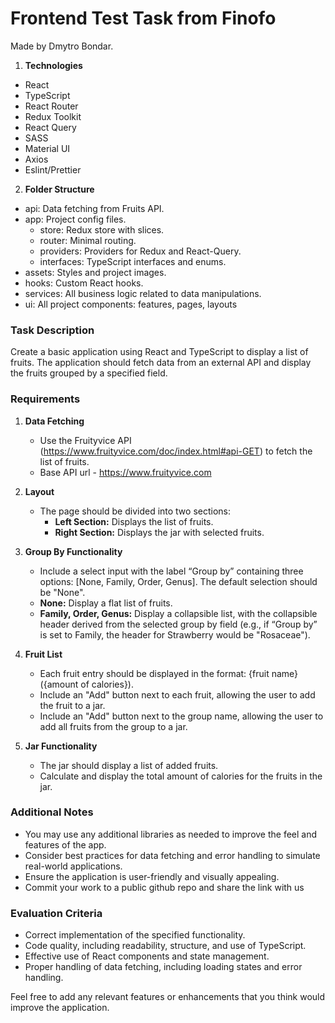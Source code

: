 # Frontend Test Task from Finofo

Made by Dmytro Bondar.

1. **Technologies**
  - React
  - TypeScript
  - React Router
  - Redux Toolkit
  - React Query
  - SASS
  - Material UI
  - Axios
  - Eslint/Prettier

2. **Folder Structure**
  - api: Data fetching from Fruits API.
  - app: Project config files.
    - store: Redux store with slices.
    - router: Minimal routing.
    - providers: Providers for Redux and React-Query.
    - interfaces: TypeScript interfaces and enums.
  - assets: Styles and project images.
  - hooks: Custom React hooks.
  - services: All business logic related to data manipulations.
  - ui: All project components: features, pages, layouts

### Task Description

Create a basic application using React and TypeScript to display a list of fruits. The application should fetch data from an external API and display the fruits grouped by a specified field.

### Requirements

1. **Data Fetching**
   - Use the Fruityvice API (https://www.fruityvice.com/doc/index.html#api-GET) to fetch the list of fruits.
   - Base API url - https://www.fruityvice.com

2. **Layout**
   - The page should be divided into two sections:
     - **Left Section:** Displays the list of fruits.
     - **Right Section:** Displays the jar with selected fruits.

3. **Group By Functionality**
   - Include a select input with the label “Group by” containing three options: [None, Family, Order, Genus]. The default selection should be "None".
   - **None:** Display a flat list of fruits.
   - **Family, Order, Genus:** Display a collapsible list, with the collapsible header derived from the selected group by field (e.g., if “Group by” is set to Family, the header for Strawberry would be "Rosaceae").

4. **Fruit List**
   - Each fruit entry should be displayed in the format: {fruit name} ({amount of calories}).
   - Include an "Add" button next to each fruit, allowing the user to add the fruit to a jar.
   - Include an "Add" button next to the group name, allowing the user to add all fruits from the group to a jar.

5. **Jar Functionality**
   - The jar should display a list of added fruits.
   - Calculate and display the total amount of calories for the fruits in the jar.

### Additional Notes

- You may use any additional libraries as needed to improve the feel and features of the app.
- Consider best practices for data fetching and error handling to simulate real-world applications.
- Ensure the application is user-friendly and visually appealing.
- Commit your work to a public github repo and share the link with us

### Evaluation Criteria

- Correct implementation of the specified functionality.
- Code quality, including readability, structure, and use of TypeScript.
- Effective use of React components and state management.
- Proper handling of data fetching, including loading states and error handling.

Feel free to add any relevant features or enhancements that you think would improve the application.
